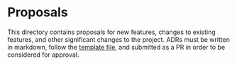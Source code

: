 # Proposals

This directory contains proposals for new features, changes to existing features, and other significant changes to the project. ADRs must be written in markdown, follow the [template file](./yyyy-mm-dd-template.md), and submitted as a PR in order to be considered for approval.
